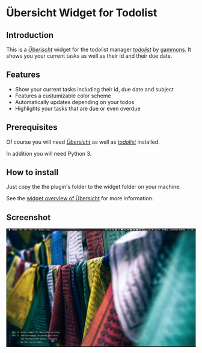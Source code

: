 # Übersicht Widget for Todolist

## Introduction

This is a [*Überischt*](http://tracesof.net/uebersicht/) widget for the todolist manager [*todolist*](https://github.com/gammons/todolist) by [gammons](https://github.com/gammons). It shows you your current tasks as well as their id and their due date.

## Features

- Show your current tasks including their id, due date and subject
- Features a custumizable color scheme
- Automatically updates depending on your todos
- Highlights your tasks that are due or even overdue

## Prerequisites

Of course you will need [*Übersicht*](http://tracesof.net/uebersicht/) as well as [*todolist*](https://github.com/gammons/todolist) installed.

In addition you will need Python 3.

## How to install

Just copy the the plugin's folder to the widget folder on your machine.

See the [widget overview of Übersicht](http://tracesof.net/uebersicht-widgets/) for more information.

## Screenshot

![Screenshot01](./screenshot.png)